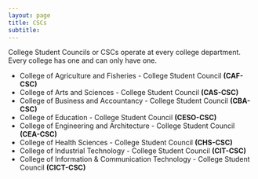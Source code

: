 ```yaml
---
layout: page
title: CSCs
subtitle:
---
```



<!-- # CSCs -->

College Student Councils or CSCs operate at every college department. Every college has one and can only have one.

- College of Agriculture and Fisheries - College Student Council **(CAF-CSC)**
- College of Arts and Sciences - College Student Council **(CAS-CSC)**
- College of Business and Accountancy - College Student Council **(CBA-CSC)**
- College of Education - College Student Council **(CESO-CSC)**
- College of Engineering and Architecture - College Student Council **(CEA-CSC)**
- College of Health Sciences - College Student Council **(CHS-CSC)**
- College of Industrial Technology - College Student Council **(CIT-CSC)**
- College of Information & Communication Technology - College Student Council **(CICT-CSC)**